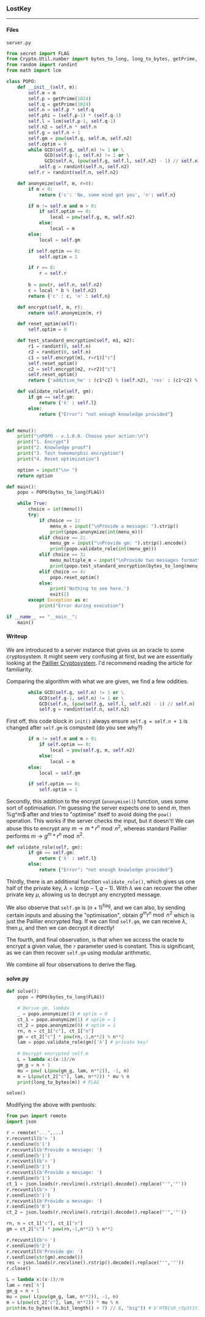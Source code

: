 ### LostKey
---

#### Files
`server.py`
```py
from secret import FLAG
from Crypto.Util.number import bytes_to_long, long_to_bytes, getPrime, GCD
from random import randint
from math import lcm

class POPO:
    def __init__(self, m):
        self.m = m
        self.p = getPrime(1024)
        self.q = getPrime(1024)
        self.n = self.p * self.q
        self.phi = (self.p-1) * (self.q-1)
        self.l = lcm(self.p-1, self.q-1)
        self.n2 = self.n * self.n
        self.g = self.n + 1
        self.gm = pow(self.g, self.m, self.n2)
        self.optim = 0
        while GCD(self.g, self.n) != 1 or \
              GCD(self.g-1, self.n) != 1 or \
              GCD(self.n, (pow(self.g, self.l, self.n2) - 1) // self.n) != 1:
            self.g = randint(self.n, self.n2)
        self.r = randint(self.n, self.n2)

    def anonymize(self, m, r=0):
        if m < 0:
            return {'c': 'No, some mind got you', 'n': self.n}

        if m != self.m and m > 0:
            if self.optim == 0:
                local = pow(self.g, m, self.n2)
            else:
                local = m
        else:
            local = self.gm

        if self.optim == 0:
            self.optim = 1

        if r == 0:
            r = self.r
        
        b = pow(r, self.n, self.n2)
        c = local * b % (self.n2)
        return {'c' : c, 'n' : self.n}

    def encrypt(self, m, r):
        return self.anonymize(m, r)

    def reset_optim(self):
        self.optim = 0

    def test_standard_encryption(self, m1, m2):
        r1 = randint(0, self.n)
        r2 = randint(0, self.n)
        c1 = self.encrypt(m1, r=r1)["c"]
        self.reset_optim()
        c2 = self.encrypt(m2, r=r2)["c"]
        self.reset_optim()
        return {'additive_he' : (c1*c2) % (self.n2), 'res' : (c1*c2) % (self.n2) == self.encrypt(m1 + m2, r1*r2)['c']}

    def validate_role(self, gm):
        if gm == self.gm:
            return {'λ' : self.l}
        else:
            return {"Error": "not enough knowledge provided"}


def menu():
    print("\nPOPO - v.1.0.0. Choose your action:\n")
    print("1. Encrypt")
    print("2. Knowledge proof")
    print("3. Test homomorphic encryption")
    print("4. Reset optimization")

    option = input("\n> ")
    return option

def main():
    popo = POPO(bytes_to_long(FLAG))

    while True:
        choice = int(menu())
        try:
            if choice == 1:
                menu_m = input("\nProvide a message: ").strip()
                print(popo.anonymize(int(menu_m)))
            elif choice == 2:
                menu_gm = input("\nProvide gm: ").strip().encode()
                print(popo.validate_role(int(menu_gm)))
            elif choice == 3:
                menu_multiple_m = input("\nProvide two messages formatted as m1,m2 : ").strip().encode().split(b',')
                print(popo.test_standard_encryption(bytes_to_long(menu_multiple_m[0]), bytes_to_long(menu_multiple_m[1])))
            elif choice == 4:
                popo.reset_optim()
            else:
                print('Nothing to see here.')
                exit(1)
        except Exception as e:
            print("Error during execution")

if __name__ == "__main__":
    main()
```

#### Writeup
We are introduced to a server instance that gives us an oracle to some cryptosystem. It might seem very confusing at first, but we are essentially looking at the [Paillier Cryptosystem](https://en.wikipedia.org/wiki/Paillier_cryptosystem). I'd recommend reading the article for familiarity.

Comparing the algorithm with what we are given, we find a few oddities.
```py
        while GCD(self.g, self.n) != 1 or \
            GCD(self.g-1, self.n) != 1 or \
            GCD(self.n, (pow(self.g, self.l, self.n2) - 1) // self.n) != 1:
            self.g = randint(self.n, self.n2)
```
First off, this code block in `init()` always ensure `self.g = self.n + 1` is changed after `self.gm` is computed (do you see why?)

```py
        if m != self.m and m > 0:
            if self.optim == 0:
                local = pow(self.g, m, self.n2)
            else:
                local = m
        else:
            local = self.gm

        if self.optim == 0:
            self.optim = 1
```
Secondly, this addition to the encrypt (`anonymise()`) function, uses some sort of optimisation. I'm guessing the server expects one to send $m$, then %g^m$ after and tries to "optimise" itself to avoid doing the `pow()` operation. This works if the server checks the input, but it doesn't! We can abuse this to encrypt any $m \rightarrow m * r^n \bmod n^2$, whereas standard Paillier performs $m \rightarrow g^m * r^n \bmod n^2$.

```py
def validate_role(self, gm):
        if gm == self.gm:
            return {'λ' : self.l}
        else:
            return {"Error": "not enough knowledge provided"}
```
Thirdly, there is an additional function `validate_role()`, which gives us one half of the private key, $\lambda = \text{lcm}(p-1, q-1)$. With $\lambda$ we can recover the other private key $\mu$, allowing us to decrypt any encrypted message.

We also observe that `self.gm` is $(n+1)^{\text{flag}}$, and we can also, by sending certain inputs and abusing the "optimisation", obtain $g^m r^n \bmod n^2$ which is just the Paillier encrypted flag. If we can find `self.gm`, we can receive $\lambda$, then $\mu$, and then we can decrypt it directly!

The fourth, and final observation, is that when we access the oracle to encrypt a given value, the `r` parameter used is constant. This is significant, as we can then recover `self.gm` using modular arithmetic.

We combine all four observations to derive the flag.

#### solve.py
```py
def solve():
    popo = POPO(bytes_to_long(FLAG))

    # Derive gm, lambda
    _ = popo.anonymize(1) # optim = 0
    ct_1 = popo.anonymize(1) # optim = 1
    ct_2 = popo.anonymize(0) # optim = 1
    rn, n = ct_1["c"], ct_1["n"]
    gm = ct_2["c"] * pow(rn,-1,n**2) % n**2
    lam = popo.validate_role(gm)['λ'] # private key!
    
    # Decrypt encrypted self.m
    L = lambda x:(x-1)//n
    gm_g = n + 1
    mu = pow( L(pow(gm_g, lam, n**2)), -1, n)
    m = L(pow(ct_2["c"], lam, n**2)) * mu % n
    print(long_to_bytes(m)) # FLAG

solve()
```

Modifying the above with pwntools:
```py
from pwn import remote
import json

r = remote("...",...)
r.recvuntil(b'> ')
r.sendline(b'1')
r.recvuntil(b'Provide a message: ')
r.sendline(b'1')
r.recvuntil(b'> ')
r.sendline(b'1')
r.recvuntil(b'Provide a message: ')
r.sendline(b'1')
ct_1 = json.loads(r.recvline().rstrip().decode().replace("'",'"'))
r.recvuntil(b'> ')
r.sendline(b'1')
r.recvuntil(b'Provide a message: ')
r.sendline(b'0')
ct_2 = json.loads(r.recvline().rstrip().decode().replace("'",'"'))

rn, n = ct_1["c"], ct_1["n"]
gm = ct_2["c"] * pow(rn,-1,n**2) % n**2

r.recvuntil(b'> ')
r.sendline(b'2')
r.recvuntil(b'Provide gm: ')
r.sendline(str(gm).encode())
res = json.loads(r.recvline().rstrip().decode().replace("'",'"'))
r.close()

L = lambda x:(x-1)//n
lam = res['λ']
gm_g = n + 1
mu = pow( L(pow(gm_g, lam, n**2)), -1, n)
m = L(pow(ct_2["c"], lam, n**2)) * mu % n
print(m.to_bytes((m.bit_length() + 7) // 8, "big")) # b'HTB{s0_r3p3t1t10n_15_4_p41ll13r_thr34t!}'
```
